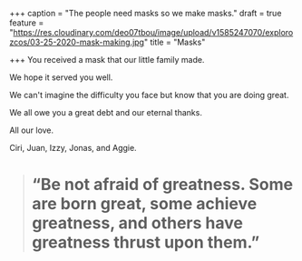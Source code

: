 +++
caption = "The people need masks so we make masks."
draft = true
feature = "https://res.cloudinary.com/deo07tbou/image/upload/v1585247070/explorozcos/03-25-2020-mask-making.jpg"
title = "Masks"

+++
You received a mask that our little family made.

We hope it served you well.

We can't imagine the difficulty you face but know that you are doing great.

We all owe you a great debt and our eternal thanks.

All our love.

Ciri, Juan, Izzy, Jonas, and Aggie.

> # “Be not afraid of greatness. Some are born great, some achieve greatness, and others have greatness thrust upon them.”